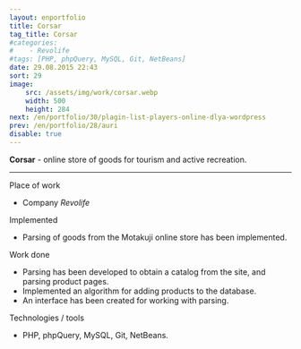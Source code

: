 ```yaml
---
layout: enportfolio
title: Corsar
tag_title: Corsar
#categories:
#    - Revolife
#tags: [PHP, phpQuery, MySQL, Git, NetBeans]
date: 29.08.2015 22:43
sort: 29
image: 
    src: /assets/img/work/corsar.webp 
    width: 500
    height: 284
next: /en/portfolio/30/plagin-list-players-online-dlya-wordpress
prev: /en/portfolio/28/auri
disable: true
---
```


**Corsar** - online store of goods for tourism and active recreation.

---

Place of work

* Company _Revolife_

Implemented

* Parsing of goods from the Motakuji online store has been implemented.

Work done

* Parsing has been developed to obtain a catalog from the site, and parsing product pages.
* Implemented an algorithm for adding products to the database.
* An interface has been created for working with parsing.

Technologies / tools

* PHP, phpQuery, MySQL, Git, NetBeans.
